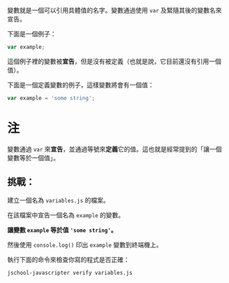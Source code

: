 變數就是一個可以引用具體值的名字。變數通過使用 `var` 及緊隨其後的變數名來宣告。

下面是一個例子：

```js
var example;
```

這個例子裡的變數被**宣告**，但是沒有被定義（也就是說，它目前還沒有引用一個值）。

下面是一個定義變數的例子，這樣變數將會有一個值：


```js
var example = 'some string';
```

# 注

變數通過 `var` 來**宣告**，並通過等號來**定義**它的值。這也就是經常提到的「讓一個變數等於一個值」。

## 挑戰：

建立一個名為 `variables.js` 的檔案。

在該檔案中宣告一個名為 `example` 的變數。

**讓變數 `example` 等於值 `'some string'`。**

然後使用 `console.log()` 印出 `example` 變數到終端機上。

執行下面的命令來檢查你寫的程式是否正確：

`jschool-javascripter verify variables.js`
